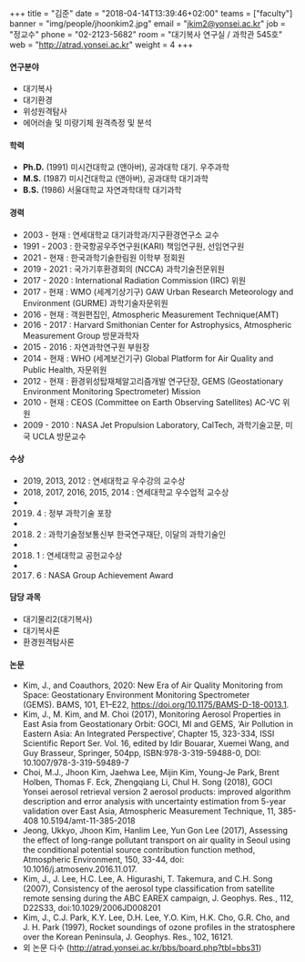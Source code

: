 ﻿+++
title = "김준"
date = "2018-04-14T13:39:46+02:00"
teams = ["faculty"]
banner = "img/people/jhoonkim2.jpg"
email = "jkim2@yonsei.ac.kr"
job = "정교수"
phone = "02-2123-5682"
room = "대기복사 연구실 / 과학관 545호"
web = "http://atrad.yonsei.ac.kr"
weight = 4
+++

#### 연구분야
+ 대기복사
+ 대기환경
+ 위성원격탐사
+ 에어러솔 및 미량기체 원격측정 및 분석


#### 학력
+ **Ph.D.** (1991) 미시건대학교 (앤아버), 공과대학 대기. 우주과학
+ **M.S.** (1987)  미시건대학교 (앤아버), 공과대학 대기과학
+ **B.S.** (1986)  서울대학교 자연과학대학 대기과학

#### 경력
+ 2003 - 현재      :  연세대학교 대기과학과/지구환경연구소 교수
+ 1991 - 2003    :  한국항공우주연구원(KARI) 책임연구원, 선임연구원
+ 2021 - 현재     : 한국과학기술한림원 이학부 정회원
+ 2019 - 2021     : 국가기후환경회의 (NCCA) 과학기술전문위원
+ 2017 - 2020    :   International Radiation Commission (IRC) 위원
+ 2017 - 현재    :  WMO (세계기상기구) GAW Urban Research Meteorology and Environment (GURME) 과학기술자문위원
+ 2016 - 현재      : 객원편집인, Atmospheric Measurement Technique(AMT)
+ 2016 - 2017     :  Harvard Smithonian Center for Astrophysics, Atmospheric Measurement Group 방문과학자
+ 2015 - 2016      :  자연과학연구원 부원장
+ 2014 - 현재    : WHO (세계보건기구) Global Platform for Air Quality and Public Health, 자문위원
+ 2012 - 현재      :  환경위성탑재체알고리즘개발 연구단장, GEMS (Geostationary Environment Monitoring Spectrometer) Mission
+ 2010 - 현재     :   CEOS (Committee on Earth Observing Satellites) AC-VC 위원
+ 2009 - 2010    :  NASA Jet Propulsion Laboratory, CalTech, 과학기술고문, 미국 UCLA 방문교수


#### 수상
+ 2019, 2013, 2012 :        연세대학교 우수강의 교수상
+ 2018, 2017, 2016, 2015, 2014 : 연세대학교 우수업적 교수상
+ 2019. 4        :        정부 과학기술 포장
+ 2018. 2        :        과학기술정보통신부 한국연구재단,  이달의 과학기술인
+ 2018. 1        :        연세대학교 공헌교수상
+ 2017. 6        :        NASA Group Achievement Award


#### 담당 과목
+ 대기물리2(대기복사)
+ 대기복사론
+ 환경원격탐사론

#### 논문
+ Kim, J., and Coauthors, 2020: New Era of Air Quality Monitoring from Space: Geostationary Environment Monitoring Spectrometer (GEMS). BAMS, 101, E1–E22, https://doi.org/10.1175/BAMS-D-18-0013.1.
+ Kim, J., M. Kim, and M. Choi (2017), Monitoring Aerosol Properties in East Asia from Geostationary Orbit: GOCI, MI and GEMS, ‘Air Pollution in Eastern Asia: An Integrated Perspective’, Chapter 15, 323-334, ISSI Scientific Report Ser. Vol. 16, edited by Idir Bouarar, Xuemei Wang, and Guy Brasseur, Springer, 504pp, ISBN:978-3-319-59488-0, DOI: 10.1007/978-3-319-59489-7
+ Choi, M.J., Jhoon Kim, Jaehwa Lee, Mijin Kim, Young-Je Park, Brent Holben, Thomas F. Eck, Zhengqiang Li, Chul H. Song (2018), GOCI Yonsei aerosol retrieval version 2 aerosol products: improved algorithm description and error analysis with uncertainty estimation from 5-year validation over East Asia, Atmospheric Measurement Technique, 11, 385-408 10.5194/amt-11-385-2018
+ Jeong, Ukkyo, Jhoon Kim, Hanlim Lee, Yun Gon Lee (2017), Assessing the effect of long-range pollutant transport on air quality in Seoul using the conditional potential source contribution function method, Atmospheric Environment, 150, 33-44, doi: 10.1016/j.atmosenv.2016.11.017.
+ Kim, J., J. Lee, H.C. Lee, A. Higurashi, T. Takemura, and C.H. Song (2007), Consistency of the aerosol type classification from satellite remote sensing during the ABC EAREX campaign, J. Geophys. Res., 112, D22S33, doi:10.1029/2006JD008201
+ Kim, J., C.J. Park, K.Y. Lee, D.H. Lee, Y.O. Kim, H.K. Cho, G.R. Cho, and J. H. Park (1997), Rocket soundings of ozone profiles in the stratosphere over the Korean Peninsula, J. Geophys. Res., 102, 16121.
+ 외 논문 다수 (http://atrad.yonsei.ac.kr/bbs/board.php?tbl=bbs31)
